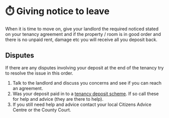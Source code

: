 ⏱️ Giving notice to leave
=========================

When it is time to move on, give your landlord the required noticed stated on
your tenancy agreement and if the property / room is in good order and there is
no unpaid rent, damage etc you will receive all you deposit back.


Disputes
--------


If there are any disputes involving your deposit at the end of the tenancy try
to resolve the issue in this order.


1. Talk to the landlord and discuss you concerns and see if you can reach an agreement.
2. Was your deposit paid in to a [tenancy deposit scheme](paying-deposits-and-legislation). If so call these for help and advice (they are there to help).
3. If you still need help and advice contact your local Citizens Advice Centre or the County Court.
